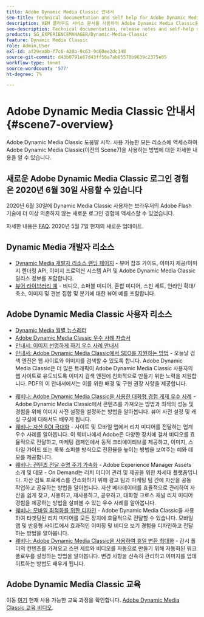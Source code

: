 ```yaml
---
title: Adobe Dynamic Media Classic 안내서
seo-title: Technical documentation and self help for Adobe Dynamic Media Classic
description: AEM 클라우드 서비스 문서를 사용하여 Adobe Dynamic Media Classic을 사용하여 비디오, 플로우 등을 관리하는 방법에 대해 자세히 알아보십시오.
seo-description: Technical documentation, release notes and self-help materials for Adobe Dynamic Media Classic, formerly Scene 7
products: SG_EXPERIENCEMANAGER/Dynamic-Media-Classic
feature: Dynamic Media Classic
role: Admin,User
exl-id: af29eabb-f7c6-420b-9c63-9d60ee2dc148
source-git-commit: d43b0791e67d43ff56a7ab85570b9639c2375e05
workflow-type: tm+mt
source-wordcount: '577'
ht-degree: 7%

---
```


# Adobe Dynamic Media Classic 안내서 {#scene7-overview}

Adobe Dynamic Media Classic 도움말 시작. 사용 가능한 모든 리소스에 액세스하여 Adobe Dynamic Media Classic(이전의 Scene7)을 사용하는 방법에 대한 자세한 내용을 알 수 있습니다.

## 새로운 Adobe Dynamic Media Classic 로그인 경험 은 2020년 6월 30일 사용할 수 있습니다

2020년 6월 30일에 Dynamic Media Classic 사용자는 브라우저의 Adobe Flash 기술에 더 이상 의존하지 않는 새로운 로그인 경험에 액세스할 수 있었습니다.

자세한 내용은 [FAQ](new-ui-2020.md). 2020년 5월 7일 현재의 새로운 업데이트.

## Dynamic Media 개발자 리소스

* [Dynamic Media 개발자 리소스 랜딩 페이지](https://experienceleague.adobe.com/docs/dynamic-media-developer-resources.html) - 뷰어 참조 가이드, 이미지 제공/이미지 렌더링 API, 이미지 프로덕션 시스템 API 및 Adobe Dynamic Media Classic 릴리스 정보를 포함합니다.
* [뷰어 라이브러리 예](https://landing.adobe.com/en/na/dynamic-media/ctir-2755/live-demos.html) - 비디오, 쇼퍼블 미디어, 혼합 미디어, 스핀 세트, 인라인 확대/축소, 이미지 및 견본 집합 및 분기에 대한 뷰어 예를 포함합니다.

## Adobe Dynamic Media Classic 사용자 리소스

* [Dynamic Media 월별 뉴스레터](dynamic-media-newsletter.md)
* [Adobe Dynamic Media Classic 우수 사례 자습서](https://experienceleague.adobe.com/docs/experience-manager-learn/dynamic-media-classic-tutorial/overview.html)
* [안내서: 이미지 선명하게 하기 우수 사례 안내서](/help/assets/s7_sharpening_images.pdf)
* [안내서: Adobe Dynamic Media Classic에서 SEO를 지원하는 방법](/help/assets/s7_seo.pdf) - 오늘날 검색 엔진은 웹 사이트와 이미지를 검색할 수 있도록 합니다. Adobe Dynamic Media Classic은 더 많은 트래픽이 Adobe Dynamic Media Classic 사용자의 웹 사이트로 유도되도록 이미지 검색 엔진에 친화적으로 만들기 위한 노력을 지원합니다. PDF의 이 안내서에서는 이를 위한 배경 및 구현 권장 사항을 제공합니다.
<!-- * [Webinar: Best Practices for Responsive Design](http://offers.adobe.com/en/na/marketing/landings/_40458_responsive_design_live_on_demand_webinar.html) - Learn practical tips on how to improve your mobile strategy. See real-world examples of responsive design in action. Create one primary asset that works across multiple devices and increase mobile performance by dynamically changing the resolution of images or the orientation of images for portrait or landscape displays. Learn how to also dynamically crop, scale, or resize images. -->
* [웨비나: Adobe Dynamic Media Classic을 사용한 대화형 경험 게재 우수 사례](https://seminars.adobeconnect.com/p7wb8ej3u6d/) - Adobe Dynamic Media Classic에서 콘텐츠를 가져오는 방법과 최적의 성능 및 경험을 위해 이미지 사전 설정을 설정하는 방법을 알아봅니다. 뷰어 사전 설정 및 캐싱 구성에 대해서도 배우게 됩니다.
* [웨비나: 자산 ROI 극대화](https://adobecustomersuccess.adobeconnect.com/p5ar3hfrrec/?launcher=false&amp;fcsContent=true&amp;pbMode=normal&amp;proto=true) - 사이트 및 모바일 앱에서 리치 미디어를 전달하는 업계 우수 사례를 알아봅니다. 이 웨비나에서 Adobe은 다양한 장치에 걸쳐 비디오를 효율적으로 전달하고, 마케팅 캠페인에서 동적 크리에이티브를 제공하고, 이미지, 스타일 가이드 또는 룩북 쇼퍼블 방식으로 전환율을 높이는 방법을 보여주는 예와 데모를 제공합니다.
* [웨비나: 컨텐츠 전달 수명 주기 가속화](https://adobecustomersuccess.adobeconnect.com/p88ducm9pqv/) - Adobe Experience Manager Assets 소개 및 데모 - On Demand는 리치 미디어 관리 및 제공을 위한 차세대 플랫폼입니다. 자산 검토 프로세스를 간소화하기 위해 광고 팀과 마케팅 팀 간에 자산을 공동 작업하고 공유하는 방법을 알아봅니다. 자산 메타데이터를 효율적으로 관리하여 자산을 쉽게 찾고, 사용하고, 재사용하고, 공유하고, 대화형 크로스 채널 리치 미디어 경험을 제공하는 방법을 살펴볼 수 있는 우수 사례를 알아봅니다.
* [웨비나: 모바일 최적화를 위한 디자인](https://adobecustomersuccess.adobeconnect.com/p6oqd3wydif/?launcher=false&amp;fcsContent=true&amp;pbMode=normal&amp;proto=true) - Adobe Dynamic Media Classic을 사용하여 타겟팅된 리치 미디어를 모든 장치에 효율적으로 전달할 수 있습니다. 모바일 앱 및 반응형 사이트에서 효과적인 이미징 및 비디오 보기 경험을 디자인하고 전달하는 방법을 알아봅니다.
* [웨비나: Adobe Dynamic Media Classic을 사용하여 휴일 변환 최대화](https://adobecustomersuccess.adobeconnect.com/p32n1yr85c9/?proto=true) - 감시 폴더의 컨텐츠를 가져오고 스핀 세트와 비디오를 자동으로 만들기 위해 자동화된 워크플로우를 설정하는 방법을 알아봅니다. 변경 사항을 신속히 관리하고 이미지를 업데이트하는 방법도 배우게 됩니다.

## Adobe Dynamic Media Classic 교육

이동 [여기](https://learning.adobe.com/catalog.html#product=adobe-scene7) 현재 사용 가능한 교육 과정을 확인합니다.
[Adobe Dynamic Media Classic 교육 비디오](/help/training-videos.md).
